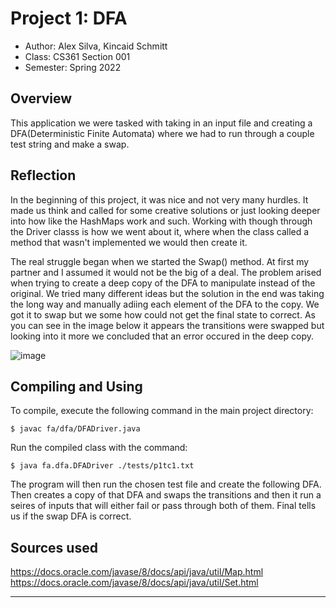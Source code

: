 # Project 1: DFA

* Author: Alex Silva, Kincaid Schmitt
* Class: CS361 Section 001
* Semester: Spring 2022

## Overview

This application we were tasked with taking in an input file and creating
a DFA(Deterministic Finite Automata) where we had to run through a couple
test string and make a swap.

## Reflection

In the beginning of this project, it was nice and not very many hurdles. 
It made us think and called for some creative solutions or just looking
deeper into how like the HashMaps work and such. Working with though 
through the Driver classs is how we went about it, where when the class 
called a method that wasn't implemented we would then create it.

The real struggle began when we started the Swap() method. At first
my partner and I assumed it would not be the big of a deal. The problem
arised when trying to create a deep copy of the DFA to manipulate 
instead of the original. We tried many different ideas but the solution
in the end was taking the long way and manually adiing each element
of the DFA to the copy. We got it to swap but we some how could not get
the final state to correct. As you can see in the image below it appears
the transitions were swapped but looking into it more we concluded that an 
error occured in the deep copy.

![image](https://user-images.githubusercontent.com/89565246/154004245-8a2bdebe-f9dc-4030-b958-e0c599f9fef8.png)

## Compiling and Using

To compile, execute the following command in the main project directory:
```
$ javac fa/dfa/DFADriver.java
```

Run the compiled class with the command:
```
$ java fa.dfa.DFADriver ./tests/p1tc1.txt
```

The program will then run the chosen test file and create the following
DFA. Then creates a copy of that DFA and swaps the transitions and then
it run a seires of inputs that will either fail or pass through both of
them. Final tells us if the swap DFA is correct.

## Sources used

https://docs.oracle.com/javase/8/docs/api/java/util/Map.html
https://docs.oracle.com/javase/8/docs/api/java/util/Set.html

----------
